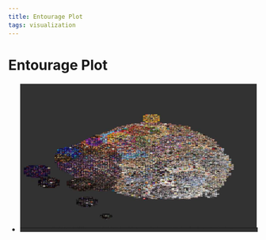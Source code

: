 ```yaml
---
title: Entourage Plot
tags: visualization
---
```


# Entourage Plot
- ![im](assets/Pasted%20Image%2020220506155757.png)


























































